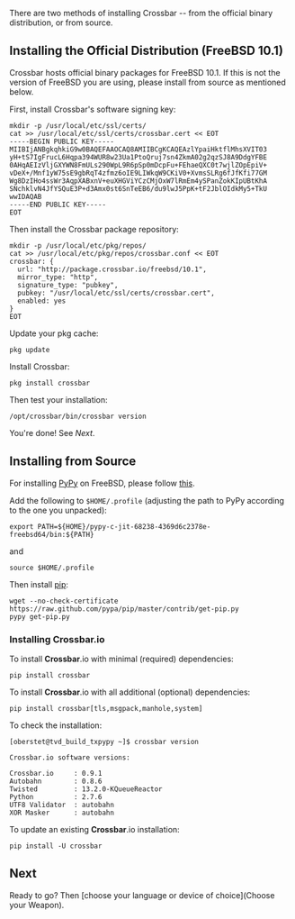 There are two methods of installing Crossbar -- from the official binary distribution, or from source.

## Installing the Official Distribution (FreeBSD 10.1)

Crossbar hosts official binary packages for FreeBSD 10.1.
If this is not the version of FreeBSD you are using, please install from source as mentioned below.

First, install Crossbar's software signing key:

```console
mkdir -p /usr/local/etc/ssl/certs/
cat >> /usr/local/etc/ssl/certs/crossbar.cert << EOT
-----BEGIN PUBLIC KEY-----
MIIBIjANBgkqhkiG9w0BAQEFAAOCAQ8AMIIBCgKCAQEAzlYpaiHktflMhsXVIT03
yH+tS7IgFrucL6Hqpa394WUR8w23Ua1PtoQruj7sn4ZkmA02g2qzSJ8A9DdgYFBE
0AHqAEIzVljGXYWN8FmULs290WpL9R6pSp0mDcpFu+FEhaeQXC0t7wjlZOpEpiV+
vDeX+/Mnf1yW75sE9gbRqT4zfmz6oIE9LIWkqW9CKiV0+XvmsSLRg6fJfKfi77GM
Wg8DzIHo4ssWr3AqpXABxnV+euXHGViYCzCMjOxW7lRmEm4ySPanZokKIpUBtKhA
SNchklvN4JfYSQuE3P+d3Amx0st6SnTeEB6/du9lwJ5PpK+tF2JblOIdkMy5+TkU
wwIDAQAB
-----END PUBLIC KEY-----
EOT
```

Then install the Crossbar package repository:

```console
mkdir -p /usr/local/etc/pkg/repos/
cat >> /usr/local/etc/pkg/repos/crossbar.conf << EOT
crossbar: {
  url: "http://package.crossbar.io/freebsd/10.1",
  mirror_type: "http",
  signature_type: "pubkey",
  pubkey: "/usr/local/etc/ssl/certs/crossbar.cert",
  enabled: yes
}
EOT
```

Update your pkg cache:

```console
pkg update
```

Install Crossbar:

```console
pkg install crossbar
```

Then test your installation:

```console
/opt/crossbar/bin/crossbar version
```

You're done! See _Next_.


## Installing from Source

For installing [PyPy](http://pypy.org/) on FreeBSD, please follow [this](http://tavendo.com/blog/post/pypy-on-freebsd-nightlies/).

Add the following to `$HOME/.profile` (adjusting the path to PyPy according to the one you unpacked):

```
export PATH=${HOME}/pypy-c-jit-68238-4369d6c2378e-freebsd64/bin:${PATH}
```

and

```
source $HOME/.profile
```

Then install [pip](http://pip.readthedocs.org/en/latest/installing.html):

```
wget --no-check-certificate https://raw.github.com/pypa/pip/master/contrib/get-pip.py
pypy get-pip.py
```

### Installing Crossbar.io

To install **Crossbar**.io with minimal (required) dependencies:

```console
pip install crossbar
```

To install **Crossbar**.io with all additional (optional) dependencies:

```console
pip install crossbar[tls,msgpack,manhole,system]
```

To check the installation:

```console
[oberstet@tvd_build_txpypy ~]$ crossbar version

Crossbar.io software versions:

Crossbar.io     : 0.9.1
Autobahn        : 0.8.6
Twisted         : 13.2.0-KQueueReactor
Python          : 2.7.6
UTF8 Validator  : autobahn
XOR Masker      : autobahn
```

To update an existing **Crossbar**.io installation:

```
pip install -U crossbar
```

## Next

Ready to go? Then [choose your language or device of choice](Choose your Weapon).
